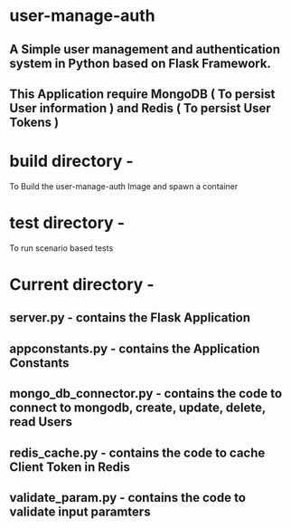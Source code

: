 # user-manage-auth
## A Simple user management and authentication system in Python based on Flask Framework.
## This Application require MongoDB ( To persist User information ) and Redis ( To persist User Tokens )

# build directory -
To Build the user-manage-auth Image and spawn a container

# test directory -
To run scenario based tests

# Current directory -
## server.py - contains the Flask Application
## appconstants.py - contains the Application Constants
## mongo_db_connector.py  - contains the code to connect to mongodb, create, update, delete, read Users
## redis_cache.py  - contains the code to cache Client Token in Redis
## validate_param.py  - contains the code to validate input paramters
